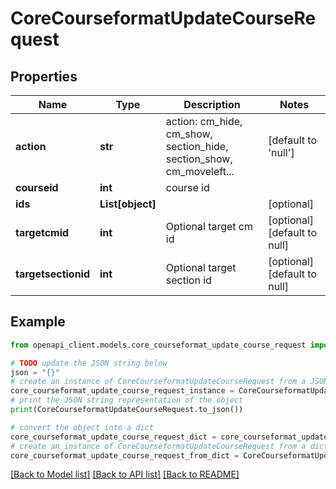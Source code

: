 # CoreCourseformatUpdateCourseRequest


## Properties

Name | Type | Description | Notes
------------ | ------------- | ------------- | -------------
**action** | **str** | action: cm_hide, cm_show, section_hide, section_show, cm_moveleft... | [default to 'null']
**courseid** | **int** | course id | 
**ids** | **List[object]** |  | [optional] 
**targetcmid** | **int** | Optional target cm id | [optional] [default to null]
**targetsectionid** | **int** | Optional target section id | [optional] [default to null]

## Example

```python
from openapi_client.models.core_courseformat_update_course_request import CoreCourseformatUpdateCourseRequest

# TODO update the JSON string below
json = "{}"
# create an instance of CoreCourseformatUpdateCourseRequest from a JSON string
core_courseformat_update_course_request_instance = CoreCourseformatUpdateCourseRequest.from_json(json)
# print the JSON string representation of the object
print(CoreCourseformatUpdateCourseRequest.to_json())

# convert the object into a dict
core_courseformat_update_course_request_dict = core_courseformat_update_course_request_instance.to_dict()
# create an instance of CoreCourseformatUpdateCourseRequest from a dict
core_courseformat_update_course_request_from_dict = CoreCourseformatUpdateCourseRequest.from_dict(core_courseformat_update_course_request_dict)
```
[[Back to Model list]](../README.md#documentation-for-models) [[Back to API list]](../README.md#documentation-for-api-endpoints) [[Back to README]](../README.md)



